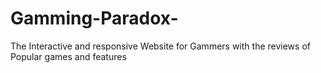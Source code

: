 # Gamming-Paradox-
The Interactive and responsive Website for Gammers with the reviews of Popular games and features
